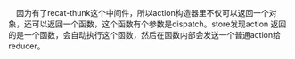 　因为有了recat-thunk这个中间件，所以action构造器里不仅可以返回一个对象，还可以返回一个函数，这个函数有个参数是dispatch。store发现action 返回的是一个函数，会自动执行这个函数，然后在函数内部会发送一个普通action给reducer。
